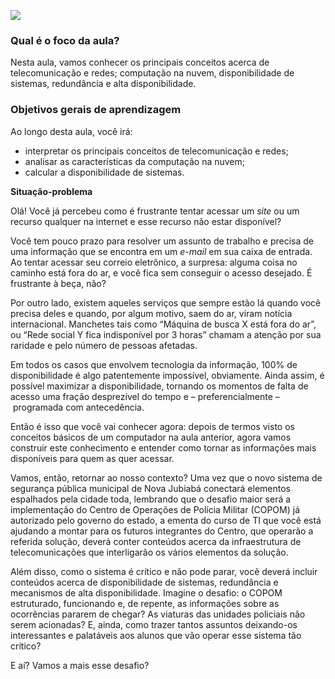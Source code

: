 [![](https://ampli-images.s3.amazonaws.com/production/480caaad-f29a-4899-b53d-5a0e6be73df8/original)](https://ampli-images.s3.amazonaws.com/production/480caaad-f29a-4899-b53d-5a0e6be73df8/original)

### **Qual é o foco da aula?**

Nesta aula, vamos conhecer os principais conceitos acerca de telecomunicação e redes; computação na nuvem, disponibilidade de sistemas, redundância e alta disponibilidade.

### **Objetivos gerais de aprendizagem**

Ao longo desta aula, você irá:

- interpretar os principais conceitos de telecomunicação e redes;
- analisar as características da computação na nuvem;
- calcular a disponibilidade de sistemas.

**Situação-problema**

Olá! Você já percebeu como é frustrante tentar acessar um _site_ ou um recurso qualquer na internet e esse recurso não estar disponível?

Você tem pouco prazo para resolver um assunto de trabalho e precisa de uma informação que se encontra em um _e-mail_ em sua caixa de entrada. Ao tentar acessar seu correio eletrônico, a surpresa: alguma coisa no caminho está fora do ar, e você fica sem conseguir o acesso desejado. É frustrante à beça, não?

Por outro lado, existem aqueles serviços que sempre estão lá quando você precisa deles e quando, por algum motivo, saem do ar, viram notícia internacional. Manchetes tais como “Máquina de busca X está fora do ar”, ou “Rede social Y fica indisponível por 3 horas” chamam a atenção por sua raridade e pelo número de pessoas afetadas.

Em todos os casos que envolvem tecnologia da informação, 100% de disponibilidade é algo patentemente impossível, obviamente. Ainda assim, é possível maximizar a disponibilidade, tornando os momentos de falta de acesso uma fração desprezível do tempo e – preferencialmente – programada com antecedência.

Então é isso que você vai conhecer agora: depois de termos visto os conceitos básicos de um computador na aula anterior, agora vamos construir este conhecimento e entender como tornar as informações mais disponíveis para quem as quer acessar.

Vamos, então, retornar ao nosso contexto? Uma vez que o novo sistema de segurança pública municipal de Nova Jubiabá conectará elementos espalhados pela cidade toda, lembrando que o desafio maior será a implementação do Centro de Operações de Polícia Militar (COPOM) já autorizado pelo governo do estado, a ementa do curso de TI que você está ajudando a montar para os futuros integrantes do Centro, que operarão a referida solução, deverá conter conteúdos acerca da infraestrutura de telecomunicações que interligarão os vários elementos da solução.

Além disso, como o sistema é crítico e não pode parar, você deverá incluir conteúdos acerca de disponibilidade de sistemas, redundância e mecanismos de alta disponibilidade. Imagine o desafio: o COPOM estruturado, funcionando e, de repente, as informações sobre as ocorrências pararem de chegar? As viaturas das unidades policiais não serem acionadas? E, ainda, como trazer tantos assuntos deixando-os interessantes e palatáveis aos alunos que vão operar esse sistema tão crítico?

E aí? Vamos a mais esse desafio?